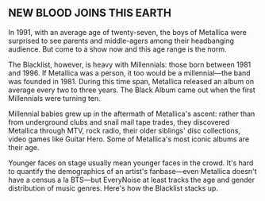 ## NEW BLOOD JOINS THIS EARTH

In 1991, with an average age of twenty-seven, the boys of Metallica were surprised to see parents and middle-agers among their headbanging audience. But come to a show now and this age range is the norm.

The Blacklist, however, is heavy with Millennials: those born between 1981 and 1996. If Metallica was a person, it too would be a millennial—the band was founded in 1981. During this time span, Metallica released an album on average every two to three years. The Black Album came out when the first Millennials were turning ten.

Millennial babies grew up in the aftermath of Metallica's ascent: rather than from underground clubs and snail mail tape trades, they discovered Metallica through MTV, rock radio, their older siblings' disc collections, video games like Guitar Hero. Some of Metallica's most iconic albums are their age.

Younger faces on stage usually mean younger faces in the crowd. It's hard to quantify the demographics of an artist's fanbase—even Metallica doesn't have a census a la BTS—but EveryNoise at least tracks the age and gender distribution of music genres. Here's how the Blacklist stacks up.